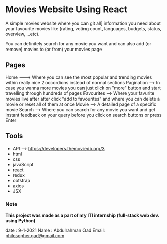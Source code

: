 # Movies Website Using React

A simple movies website where you can git all] information you need about your favourite movies like (rating, voting count, languages, budgets, status, overview, ...etc).

You can definitely search for any movie you want and can also add (or remove) movies to (or from) your movies page   

## Pages

Home ---> Where you can see the most popular and trending movies within really nice 2 occordions instead of normal sections
Pagination --> In case you wanna more movies you can just click on "more" button and start travelling through hundreds of pages 
Favourites --> Where your favurite movies live after after click "add to favourites" and where you can delete a movie or reset all of them at once
Movie --> A detailed page of a specific movie
Search --> Where you can search for any movie you want and get instant feedback on your query before you click on search buttons or press Enter

## Tools

- API --> https://developers.themoviedb.org/3 
- html 
- css 
- javaScript 
- react 
- redux 
- ootstrap 
- axios 
- JSX

### Note

**This project was made as a part of my ITI internship (full-stack web dev. using Python)**

date : 9-1-2021
Name : Abdulrahman Gad
Email: philosopher.gad@gmail.com
